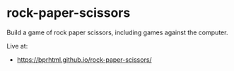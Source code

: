 # rock-paper-scissors
Build a game of rock paper scissors, including games against the computer.

Live at:
- https://bprhtml.github.io/rock-paper-scissors/
